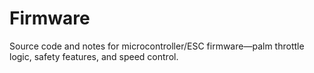 # Firmware

Source code and notes for microcontroller/ESC firmware—palm throttle logic, safety features, and speed control.
